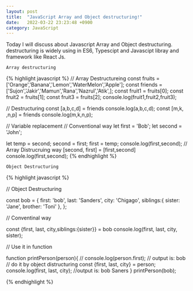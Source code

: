 ```yaml
---
layout: post
title:  "JavaScript Array and Object destructuring!"
date:   2022-03-22 23:23:48 +0900
category: JavaScript
---
```

Today I will discuss about Javascript Array and Object destructuring. destructuring is widely using in ES6, Typescipt and Javascipt libray and framework like React Js. 

`Array destructuring`

{% highlight javascript %}
// Array Destructureing
const fruits = ['Orange','Banana','Lemon','WaterMelon','Apple'];
const friends = ['Sujon','Jakir','Mamun','Rana','Nazrul','Atik',];
const fruit1 = fruits[0];
const fruit2 = fruits[1];
const fruit3 = fruits[2];
console.log(fruit1,fruit2,fruit3);

// Destructuring
const [a,b,c,d] = friends
console.log(a,b,c,d);
const [m,k, ,n,p] = friends
console.log(m,k,n,p);

// Variable replacement
// Conventional way
let first = 'Bob';
let second = 'John';

let temp = second;
second = first;
first = temp;
console.log(first,second);
// Array Distrucruing way
[second, first] = [first,second]
console.log(first,second);
{% endhighlight %}

`Object Destructuring`

{% highlight javascript %}

// Object Destructuring 

const bob = {
  first: 'bob',
  last: 'Sanders',
  city: 'Chigago',
  siblings:{
    sister: 'Jane',
    brother: 'Toni'
  },
};

// Conventinal way

const {first, last, city,siblings:{sister}} = bob
console.log(first, last, city, sister);

// Use it in function

function printPerson(person){
  // console.log(person.first); // output is: bob
  // do it by object distructuring 
  const {first, last, city} = person;
  console.log(first, last, city); //output is: bob Saners
}
printPerson(bob);

{% endhighlight %}
